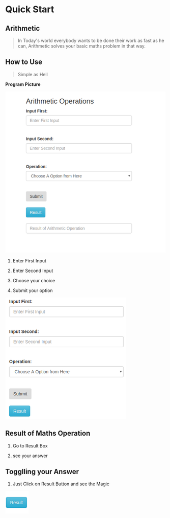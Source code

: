 # Quick Start
## Arithmetic 
> In Today's world everybody wants to be done their work as fast as he can, Arithmetic solves your basic maths problem in that way.

## How to Use
>  Simple as Hell

**Program Picture**

![Pic](_images/arithmetic1.png)

1. Enter First Input

2. Enter Second Input

3. Choose your choice 

4. Submit your option

![Pic](_images/arithmetic2.png)

## Result of Maths Operation
1. Go to Result Box

2. see your answer

## Togglling your Answer
1. Just Click on Result Button and see the Magic

![Pic](_images/arithmetic3.png)


